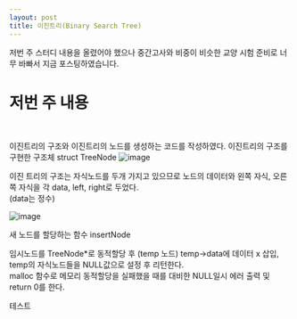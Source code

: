 ```yaml
---
layout: post
title: 이진트리(Binary Search Tree)
---
```


저번 주 스터디 내용을 올렸어야 했으나 중간고사와 비중이 비슷한 교양 시험 준비로 너무 바빠서 지금 포스팅하였습니다.

<h1>저번 주 내용</h1><br>

이진트리의 구조와 이진트리의 노드를 생성하는 코드를 작성하였다.
이진트리의 구조를 구현한 구조체 struct TreeNode
![image](https://github.com/vivid-gamez/vivid-gamez.github.io/assets/103167519/5a6230c5-017e-44b4-82f7-9bbb4b92a5dd)<br>

이진 트리의 구조는 자식노드를 두개 가지고 있으므로 노드의 데이터와 왼쪽 자식, 오른쪽 자식을 각 data, left, right로 두었다.<br>
(data는 정수)<br>

![image](https://github.com/vivid-gamez/vivid-gamez.github.io/assets/103167519/fdf6d97a-1189-4d9c-b964-88f34f1508f9)<br>

새 노드를 할당하는 함수 insertNode<br>

임시노드를 TreeNode*로 동적할당 후 (temp 노드)
temp->data에 데이터 x 삽입, temp의 자식노드들을 NULL값으로 설정 후 리턴한다.<br>
malloc 함수로 메모리 동적할당을 실패했을 때를 대비한 NULL일시 에러 출력 및 return 0를 한다.

테스트





